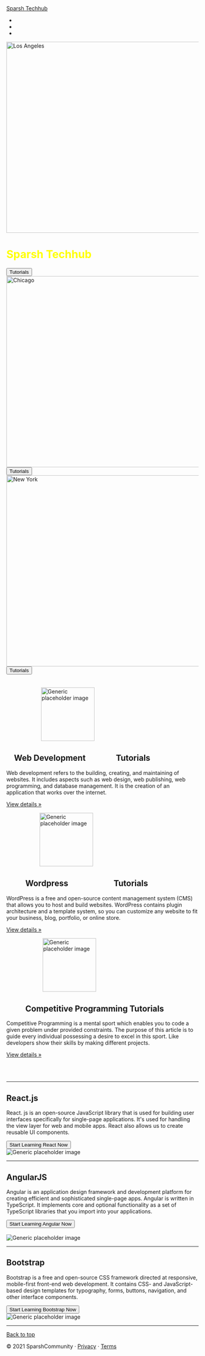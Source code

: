 <html>
    <head>
        <meta charset="utf-8">
        <link rel="icon" href="ST.jpg">
        <link rel="stylesheet" href="https://maxcdn.bootstrapcdn.com/bootstrap/4.0.0/css/bootstrap.min.css" integrity="sha384-Gn5384xqQ1aoWXA+058RXPxPg6fy4IWvTNh0E263XmFcJlSAwiGgFAW/dAiS6JXm" crossorigin="anonymous">
        <title></title>
        <style>
          h1{
            color: yellow;
          }
        </style>
    </head>
    <body>
<nav class="navbar navbar-dark bg-success">
  <div class="container-fluid">
    <a class="navbar-brand" href="#">Sparsh Techhub</a>
  </div>
</nav>
        <div id="demo" class="carousel slide" data-ride="carousel">
            <ul class="carousel-indicators">
              <li data-target="#demo" data-slide-to="0" class="active"></li>
              <li data-target="#demo" data-slide-to="1"></li>
              <li data-target="#demo" data-slide-to="2"></li>
            </ul>
            <div class="carousel-inner">
              <div class="carousel-item active">
                <img src="1.jpg" alt="Los Angeles" width="1280" height="500">
                <div class="carousel-caption">   
                  <h1>Sparsh Techhub</h1>               
                  <a href="https://www.w3schools.com/"><button type="button" class="btn btn-light btn-lg">Tutorials</button></a>
                </div>   
              </div>
              <div class="carousel-item">
                <img src="C2.jpg" alt="Chicago" width="1280" height="500">
                <div class="carousel-caption">                 
                  <button type="button" class="btn btn-primary btn-lg">Tutorials</button>
                </div>   
              </div>
              <div class="carousel-item">
                <img src="christina-wocintechchat-com-6Dv3pe-JnSg-unsplash.jpg" alt="New York" width="1280" height="500">
                <div class="carousel-caption"> 
                  <button type="button" class="btn btn-success btn-lg">Tutorials</button>
                </div>   
              </div>
            </div>
            <a class="carousel-control-prev" href="#demo" data-slide="prev">
              <span class="carousel-control-prev-icon"></span>
            </a>
            <a class="carousel-control-next" href="#demo" data-slide="next">
              <span class="carousel-control-next-icon"></span>
            </a>
          </div>
          <br><br>
          <main role="main">
            <div class="container marketing">
              <div class="row">
                <div class="col-lg-4">
                  &nbsp; &nbsp; &nbsp; &nbsp; &nbsp; &nbsp; &nbsp; &nbsp;&nbsp; &nbsp;&nbsp; &nbsp;&nbsp; <img class="rounded-circle" src="download.png" alt="Generic placeholder image" width="140" height="140">
                  <h2>&nbsp; &nbsp; Web Development &nbsp; &nbsp; &nbsp; &nbsp; &nbsp; &nbsp; &nbsp; &nbsp;Tutorials</h2>
                  <p>Web development refers to the building, creating, and maintaining of websites. It includes aspects such as web design, web publishing, web programming, and database management. It is the creation of an application that works over the internet.</p>
                  <p><a class="btn btn-primary" href="https://www.w3schools.com/" role="button">View details &raquo;</a></p>
                </div>
                <div class="col-lg-4">
                  &nbsp; &nbsp; &nbsp; &nbsp; &nbsp; &nbsp; &nbsp; &nbsp; &nbsp; &nbsp; &nbsp; <img class="rounded-circle" src="wordpress.png" alt="Generic placeholder image" width="140" height="140">
                  <h2> &nbsp; &nbsp; &nbsp; &nbsp; &nbsp;  Wordpress &nbsp; &nbsp; &nbsp; &nbsp; &nbsp;&nbsp; &nbsp; &nbsp; &nbsp; &nbsp; &nbsp; &nbsp; Tutorials</h2>
                  <p>WordPress is a free and open-source content management system (CMS) that allows you to host and build websites. WordPress contains plugin architecture and a template system, so you can customize any website to fit your business, blog, portfolio, or online store.</p>
                  <p><a class="btn btn-primary" href="https://wordpress.com/create/?utm_source=bing&utm_campaign=bing_wpcom_search_brand_desktop_row_en&utm_medium=paid_search&keyword=wordpress&creative=76759747017204&campaignid=282011434&adgroupid=1228154574804979&matchtype=e&device=c&network=s&targetid=kwd-76759730299059&msclkid=dffbeee4a6ce15de49f88e3a18874b91" role="button">View details &raquo;</a></p>
                </div>
                <div class="col-lg-4">
                  &nbsp; &nbsp; &nbsp; &nbsp; &nbsp; &nbsp; &nbsp; &nbsp; &nbsp; &nbsp; &nbsp; &nbsp; <img class="rounded-circle" src="cp.png" alt="Generic placeholder image" width="140" height="140">
                  <h2>&nbsp; &nbsp; &nbsp; &nbsp; &nbsp; Competitive Programming Tutorials</h2>
                  <p>Competitive Programming is a mental sport which enables you to code a given problem under provided constraints. The purpose of this article is to guide every individual possessing a desire to excel in this sport. Like developers show their skills by making different projects.</p>
                  <p><a class="btn btn-primary" href="https://www.hackerearth.com/getstarted-competitive-programming/" role="button">View details &raquo;</a></p>
                </div>
              </div>
              <br><br>
              <hr class="featurette-divider">             
              <div class="row featurette">
                <div class="col-md-7 ">
                <h2 class="featurette-heading">React.<span class="text-muted">js</span></h2>
                  <p class="lead">React. js is an open-source JavaScript library that is used for building user interfaces specifically for single-page applications. It's used for handling the view layer for web and mobile apps. React also allows us to create reusable UI components.</p>
                  <a href="https://reactjs.org/tutorial/tutorial.html"><button type="button" class="btn btn-dark">Start Learning React Now</button></a>
                </div>
                <div class="col-md-5">
                  <img class="featurette-image img-fluid mx-auto" src="react.png" alt="Generic placeholder image">
                </div>
              </div>
              <hr class="featurette-divider">
              <div class="row featurette">
                <div class="col-md-7 order-md-2">
                  <h2 class="featurette-heading">Angular<span class="text-muted">JS</span></h2>
                  <p class="lead">Angular is an application design framework and development platform for creating efficient and sophisticated single-page apps. Angular is written in TypeScript. It implements core and optional functionality as a set of TypeScript libraries that you import into your applications.</p>
                  <a href="https://angular.io/"><button type="button" class="btn btn-dark">Start Learning Angular Now</button></a>             
                </div>
                <br>
                <div class="col-md-5 order-md-1">
                  <img class="featurette-image img-fluid mx-auto" src="AngularJS_logo.svg.png" alt="Generic placeholder image">
                </div>
              </div>     
              <hr class="featurette-divider">     
              <div class="row featurette">
                <div class="col-md-7">
                  <h2 class="featurette-heading">Bootstrap<span class="text-muted"></span></h2>
                  <p class="lead">Bootstrap is a free and open-source CSS framework directed at responsive, mobile-first front-end web development. It contains CSS- and JavaScript-based design templates for typography, forms, buttons, navigation, and other interface components.</p>
                  <a href="https://getbootstrap.com/"><button type="button" class="btn btn-dark">Start Learning Bootstrap Now</button></a>
                </div>
                <div class="col-md-5">
                  <img class="featurette-image img-fluid mx-auto" src="bootstrap.png" alt="Generic placeholder image">
                </div>
              </div>      
              <hr class="featurette-divider">           
            </div>            
            <footer class="container">
              <p class="float-right"><a href="#">Back to top</a></p>
              <p>&copy; 2021 SparshCommunity &middot; <a href="#">Privacy</a> &middot; <a href="#">Terms</a></p>
            </footer>
          </main>
          <script src="https://code.jquery.com/jquery-3.2.1.slim.min.js" integrity="sha384-KJ3o2DKtIkvYIK3UENzmM7KCkRr/rE9/Qpg6aAZGJwFDMVNA/GpGFF93hXpG5KkN" crossorigin="anonymous"></script>
    <script src="https://cdnjs.cloudflare.com/ajax/libs/popper.js/1.12.9/umd/popper.min.js" integrity="sha384-ApNbgh9B+Y1QKtv3Rn7W3mgPxhU9K/ScQsAP7hUibX39j7fakFPskvXusvfa0b4Q" crossorigin="anonymous"></script>
    <script src="https://maxcdn.bootstrapcdn.com/bootstrap/4.0.0/js/bootstrap.min.js" integrity="sha384-JZR6Spejh4U02d8jOt6vLEHfe/JQGiRRSQQxSfFWpi1MquVdAyjUar5+76PVCmYl" crossorigin="anonymous"></script>
    </body>
</html>

